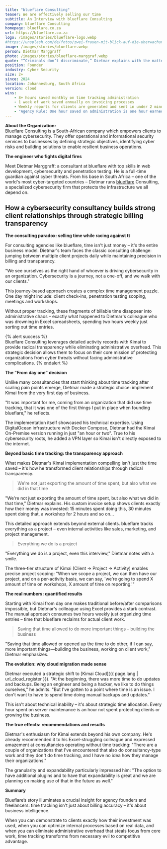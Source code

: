 ```yaml
---
title: "blueflare Consulting"
teaser: We are effectively selling our time
subtitle: An Interview with blueflare Consulting
company: blueflare Consulting
homepage: blueflare.co.za
url: https://blueflare.co.za
logo: /images/stories/blueflare-logo.webp
#https://unsplash.com/de/fotos/zwei-frauen-mit-blick-auf-die-uberwachungskamera-oben-auf-der-struktur-montiert-fPxOowbR6ls
image: /images/stories/blueflare.webp
person: Dietmar Marggraff
photo: /images/stories/blueflare-marggraf.webp
quote: "“Criminals don’t discriminate,” Dietmar explains with the matter-of-fact tone of someone who’s seen digital chaos firsthand. “Here in South Africa, we are targeted daily. Whoever needs our help, we are willing to assist, whoever needs help.“"
position: Founder
industry: Cyber Security
size: 2+
since: 2024
location: Johannesburg, South Africa
version: cloud
wins:
    - 8+ hours saved monthly on time tracking administration
    - 1 week of work saved annually on invoicing processes
    - Weekly reports for clients are generated and sent in under 2 minutes
    - "Agency Rule: One hour saved on administration is one hour earned on consulting"
---
```


**About the Organization:**  
Blueflare Consulting is a South-African company which empowers clients to manage cybersecurity. 
They offer operational and informational security services to businesses by defining strategic objectives, identifying cyber risks and building solutions to enable resilient business operations.

**The engineer who fights digital fires**

Meet Dietmar Marggraff: a consultant at blueflare with top skills in web development, cybersecurity and penetration testing. 
He is a full-time guardian against cyber threats. 
From his base in South Africa – one of the world's most cyber-targeted countries – Dietmar runs [blueflare](https://blueflare.co.za/) Consulting, a specialized cybersecurity firm that protects the infrastructure we all depend on.

<!-- PARTS -->

## How a cybersecurity consultancy builds strong client relationships through strategic billing transparency

**The consulting paradox: selling time while racing against tt**

For consulting agencies like blueflare, time isn't just money – it's the entire business model. Dietmar's team faces the classic consulting challenge: 
jumping between multiple client projects daily while maintaining precision in billing and transparency.

"We see ourselves as the right hand of whoever is driving cybersecurity in an organization. Cybersecurity is a journey, not a one-off, and we walk with our clients."

This journey-based approach creates a complex time management puzzle. One day might include: client check-ins, penetration testing scoping, meetings and workshops.

Without proper tracking, these fragments of billable time disappear into administrative chaos – exactly what happened to Dietmar's colleague who was drowning in Excel spreadsheets, spending two hours weekly just sorting out time entries.

{% alert success %}  
Blueflare Consulting leverages detailed activity records with Kimai to provide radical transparency while eliminating administrative overhead. 
This strategic decision allows them to focus on their core mission of protecting organizations from cyber threats without facing administrative complications.
{% endalert %}

**The "From day one" decision**

Unlike many consultancies that start thinking about time tracking after scaling pain points emerge, Dietmar made a strategic choice: implement Kimai from the very first day of business.

"It was important for me, coming from an organization that did use time tracking, that it was one of the first things I put in place when founding blueflare," he reflects.

The implementation itself showcased his technical expertise. Using DigitalOcean infrastructure with Docker Compose, Dietmar had the Kimai On-Premise version running in just "an hour or two". 
True to his cybersecurity roots, he added a VPN layer so Kimai isn't directly exposed to the internet.

**Beyond basic time tracking: the transparency approach**

What makes Dietmar's Kimai implementation compelling isn't just the time saved – it's how he transformed client relationships through radical transparency.

> We're not just exporting the amount of time spent, but also what we did in that time

"We're not just exporting the amount of time spent, but also what we did in that time," Dietmar explains. 
His custom invoice setup shows clients exactly how their money was invested: 15 minutes spent doing this, 30 minutes spent doing that, a workshop for 2 hours and so on…

This detailed approach extends beyond external clients. blueflare tracks everything as a project – even internal activities like sales, marketing, and project management. 

> Everything we do is a project

"Everything we do is a project, even this interview," Dietmar notes with a smile.

The three-tier structure of Kimai (Client → Project → Activity) enables precise project scoping: 
"When we scope a project, we can then have our project, and on a per-activity basis, we can say, 'we're going to spend X amount of time on workshops, X amount of time on reporting.'"

**The real numbers: quantified results**

Starting with Kimai from day one makes traditional before/after comparisons impossible, but Dietmar's colleague using Excel provides a stark contrast. 
The manual approach consumes two hours weekly just organizing time entries – time that blueflare reclaims for actual client work.

> Saving that time allowed to do more important things – building the business

"Saving that time allowed or opened up the time to do other, if I can say, more important things—building the business, working on client work," Dietmar emphasizes.

**The evolution: why cloud migration made sense**

Dietmar executed a strategic shift to [Kimai Cloud]({{ page.lang | url_cloud_register }}).
"At the beginning, there was more time to do updates and backups. 
Being an engineer and being a hacker, we like to do things ourselves," he admits. "But I've gotten to a point where time is an issue. I don't want to have to spend time doing manual backups and updates."

This isn't about technical inability – it's about strategic time allocation. 
Every hour spent on server maintenance is an hour not spent protecting clients or growing the business.

**The true effects: recommendations and results**

Dietmar's enthusiasm for Kimai extends beyond his own company. He's already recommended it to his Excel-struggling colleague and expressed amazement at consultancies operating without time tracking: 
"There are a couple of organizations that I've encountered that also do consultancy-type work and they don't do time tracking, and I have no idea how they manage their organizations."

The granularity and expandability particularly impressed him: "The option to have additional plugins and to have that expandability is great and we are planning on making use of that in the future as well."

**Summary**

Blueflare’s story illuminates a crucial insight for agency founders and freelancers: time tracking isn't just about billing accuracy – it's about business intelligence.

When you can demonstrate to clients exactly how their investment was used, when you can optimize internal processes based on real data, 
and when you can eliminate administrative overhead that steals focus from core work, time tracking transforms from necessary evil to competitive advantage.
